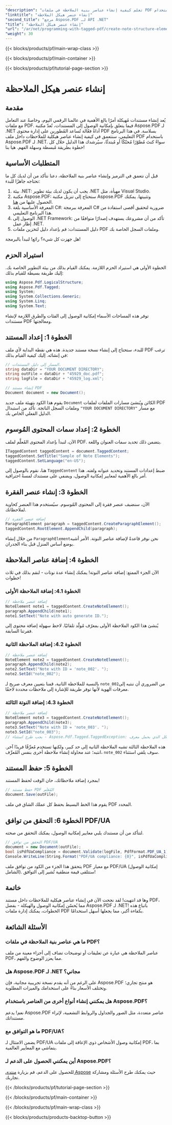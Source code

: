 ```yaml
---
"description": "تعلم كيفية إنشاء عناصر بنية الملاحظة في ملفات PDF باستخدام Aspose.PDF لـ .NET من خلال هذا البرنامج التعليمي المفصل خطوة بخطوة."
"linktitle": "إنشاء عنصر هيكل الملاحظة"
"second_title": "مرجع Aspose.PDF لـ API .NET"
"title": "إنشاء عنصر هيكل الملاحظة"
"url": "/ar/net/programming-with-tagged-pdf/create-note-structure-element/"
"weight": 30
---
```


{{< blocks/products/pf/main-wrap-class >}}

{{< blocks/products/pf/main-container >}}

{{< blocks/products/pf/tutorial-page-section >}}

# إنشاء عنصر هيكل الملاحظة

## مقدمة

يُعد إنشاء مستندات مُهيكلة أمرًا بالغ الأهمية في عالمنا الرقمي اليوم، وخاصةً عند التعامل مع ملفات PDF. فيما يتعلق بإمكانية الوصول إلى المستندات، تُعدّ مكتبة Aspose.PDF لـ .NET أداةً فعّالة تُساعد المُطورين على إدارة محتوى PDF بسلاسة. في هذا البرنامج التعليمي، سنتعمق في كيفية إنشاء عناصر هيكلية للملاحظات داخل ملف PDF باستخدام Aspose.PDF لـ .NET. سواءً كنتَ مُطوّرًا مُحنّكًا أو مُبتدئًا، سيُرشدك هذا الدليل خلال كل خطوة بطريقة مُبسطة وسهلة الفهم. هيا بنا!

## المتطلبات الأساسية

قبل أن نتعمق في الترميز وإنشاء عناصر بنية الملاحظة، دعنا نتأكد من أن لديك كل ما تحتاجه جاهزًا للبدء:

1. بيئة .NET: يجب أن يكون لديك بيئة تطوير .NET مهيأة، مثل Visual Studio.
2. مكتبة Aspose.PDF: ستحتاج إلى تنزيل مكتبة Aspose.PDF وتثبيتها. يمكنك الحصول عليها من [هنا](https://releases.aspose.com/pdf/net/).
3. المعرفة الأساسية بلغة C#: المعرفة ببرمجة C# ضرورية لتحقيق أقصى استفادة من هذا البرنامج التعليمي.
4. الوصول إلى .NET Framework: تأكد من أن مشروعك يستهدف إصدارًا متوافقًا من إطار عمل .NET.
5. دليل المستندات: قم بإعداد دليل لتخزين ملفات PDF وملفات السجل الخاصة بك. 

هل جهزت كل شيء؟ رائع! لنبدأ بالبرمجة!

## استيراد الحزم

الخطوة الأولى هي استيراد الحزم اللازمة. يمكنك القيام بذلك من بيئة التطوير الخاصة بك. إليك طريقة بسيطة للقيام بذلك:

```csharp
using Aspose.Pdf.LogicalStructure;
using Aspose.Pdf.Tagged;
using System;
using System.Collections.Generic;
using System.Linq;
using System.Text;
```

توفر هذه المساحات الأسماء إمكانية الوصول إلى الفئات والطرق اللازمة لإنشاء مستندات PDF ومعالجتها.

## الخطوة 1: إعداد المستند

للبدء، ستحتاج إلى إنشاء نسخة مستند جديدة. هذه هي نقطة البداية لأي ملف PDF ترغب في إنشائه. إليك كيفية القيام بذلك:

```csharp
// المسار إلى دليل المستندات.
string dataDir = "YOUR DOCUMENT DIRECTORY";
string outFile = dataDir + "45929_doc.pdf";
string logFile = dataDir + "45929_log.xml";

// إنشاء مستند PDF
Document document = new Document();
```
يقوم هذا الكود بتهيئة ملف جديد `Document` الكائن ويُنشئ مسارات الملفات لملفات PDF وملفات السجل الناتجة. تأكد من استبدال `"YOUR DOCUMENT DIRECTORY"` مع مسار الدليل الفعلي الخاص بك.

## الخطوة 2: إعداد سمات المحتوى المُوسوم

الآن، لنبدأ بإعداد المحتوى المُعلَّم لملف PDF. يتضمن ذلك تحديد سمات العنوان واللغة.

```csharp
ITaggedContent taggedContent = document.TaggedContent;
taggedContent.SetTitle("Sample of Note Elements");
taggedContent.SetLanguage("en-US");
```
هنا، نقوم بالوصول إلى `TaggedContent` ضبط إعدادات المستند وتحديد عنوانه ولغته. هذا أمر بالغ الأهمية لمعايير إمكانية الوصول، ويضفي على مستندك لمسةً احترافية.

## الخطوة 3: إنشاء عنصر الفقرة

الآن، سنضيف عنصر فقرة إلى المحتوى المُوسوم. سيُستخدم هذا العنصر كحاوية لملاحظاتك.

```csharp
// إضافة عنصر الفقرة
ParagraphElement paragraph = taggedContent.CreateParagraphElement();
taggedContent.RootElement.AppendChild(paragraph);
```
من خلال إنشاء `ParagraphElement`نحن نوفر قاعدةً لإضافة عناصر النوتة. الأمر أشبه بوضع أساس المنزل قبل بناء الجدران.

## الخطوة 4: إضافة عناصر الملاحظة

الآن الجزء الممتع: إضافة عناصر النوتة! يمكنك إنشاء عدة نوتات - لنقم بذلك في ثلاث خطوات!

### الخطوة 4.1: إضافة الملاحظة الأولى

```csharp
// إضافة عنصر ملاحظة
NoteElement note1 = taggedContent.CreateNoteElement();
paragraph.AppendChild(note1);
note1.SetText("Note with auto generate ID.");
```
يُنشئ هذا الكود الملاحظة الأولى بمعرّف مُولّد تلقائيًا. لاحظ سهولة إضافة محتوى إلى فقرتنا السابقة.

### الخطوة 4.2: إضافة الملاحظة الثانية

```csharp
// إضافة عنصر ملاحظة
NoteElement note2 = taggedContent.CreateNoteElement();
paragraph.AppendChild(note2);
note2.SetText("Note with ID = 'note_002'. ");
note2.SetId("note_002");
```
بالنسبة للملاحظة الثانية، قمنا بتعيين معرف صريح لـ `note_002`من الضروري أن ننتبه إلى معرفات الهوية لأنها توفر طريقة للإشارة إلى ملاحظات محددة لاحقًا.

### الخطوة 4.3: إضافة النوتة الثالثة

```csharp
// إضافة عنصر ملاحظة
NoteElement note3 = taggedContent.CreateNoteElement();
paragraph.AppendChild(note3);
note3.SetText("Note with ID = 'note_003'. ");
note3.SetId("note_003");
// يجب طرح استثناء - Aspose.Pdf.Tagged.TaggedException: عنصر الهيكل الذي يحمل معرف 'note_002' موجود بالفعل
```
هذه الملاحظة الثالثة تشبه الملاحظة الثانية إلى حد كبير، ولكنها تستخدم مُعرِّفًا فريدًا آخر. انتبه؛ عند محاولة إنشاء ملاحظة أخرى بنفس المُعرِّف، `note_002` سوف يلقي استثناء. 

## الخطوة 5: حفظ المستند

بمجرد إضافة ملاحظاتك، حان الوقت لحفظ المستند!

```csharp
// حفظ مستند PDF المُعَلَّم
document.Save(outFile);
```
يقوم هذا الخط البسيط بحفظ كل عملك الشاق في ملف PDF المحدد. 

## الخطوة 6: التحقق من توافق PDF/UA

لتتأكد من أن مستندك يلبي معايير إمكانية الوصول، يمكنك التحقق من صحته.

```csharp
// التحقق من توافق PDF/UA
document = new Document(outFile);
bool isPdfUaCompliance = document.Validate(logFile, PdfFormat.PDF_UA_1);
Console.WriteLine(String.Format("PDF/UA compliance: {0}", isPdfUaCompliance));
```
يتحقق هذا الجزء من الكود من توافق ملف PDF مع معيار PDF/UA (إمكانية الوصول الشامل). ستتلقى قيمة منطقية تُشير إلى التوافق!

## خاتمة

وها قد انتهيت! لقد نجحت الآن في إنشاء عناصر هيكلية للملاحظات داخل مستند PDF، مما يُحسّن إمكانية الوصول والهيكلة - بفضل Aspose.PDF لـ .NET! باتباع هذه الخطوات، يمكنك إدارة ملفات PDF بكفاءة أكبر، مما يجعلها أسهل استخدامًا. 

## الأسئلة الشائعة

### ما هي عناصر بنية الملاحظة في ملفات PDF؟
عناصر الملاحظة هي عبارة عن تعليقات أو توضيحات تضاف إلى أجزاء معينة من ملف PDF، مما يعزز الوضوح والفهم.

### هل Aspose.PDF لـ .NET مجاني؟
على الرغم من أنه يقدم نسخة تجريبية مجانية، فإن Aspose.PDF هو منتج تجاري؛ وتختلف الأسعار بناءً على استخدامك والميزات المطلوبة.

### هل يمكنني إنشاء أنواع أخرى من العناصر باستخدام Aspose.PDF؟
نعم! يدعم Aspose.PDF عناصر متعددة، مثل الصور والجداول والروابط التشعبية، لإثراء مستنداتك.

### ما هو التوافق مع PDF/UA؟
يضمن الامتثال لـ PDF/UA إمكانية وصول الأشخاص ذوي الإعاقة إلى ملفات PDF، بما يتماشى مع المعايير العالمية.

### أين يمكنني الحصول على الدعم لـ Aspose.PDF؟
للحصول على الدعم، قم بزيارة [منتدى Aspose](https://forum.aspose.com/c/pdf/10) حيث يمكنك طرح الأسئلة ومشاركة تجاربك.

{{< /blocks/products/pf/tutorial-page-section >}}

{{< /blocks/products/pf/main-container >}}

{{< /blocks/products/pf/main-wrap-class >}}

{{< blocks/products/products-backtop-button >}}